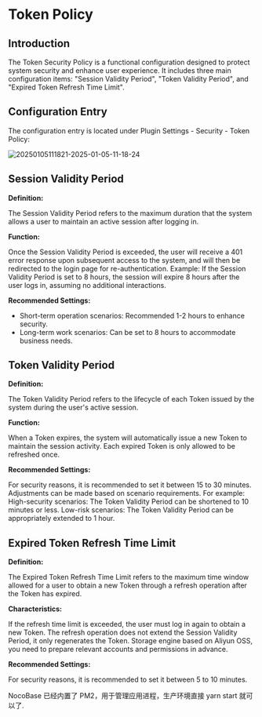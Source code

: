 # Token Policy

<PluginInfo name="auth"></PluginInfo>

## Introduction

The Token Security Policy is a functional configuration designed to protect system security and enhance user experience. It includes three main configuration items: "Session Validity Period", "Token Validity Period", and "Expired Token Refresh Time Limit".

## Configuration Entry

The configuration entry is located under Plugin Settings - Security - Token Policy:

![20250105111821-2025-01-05-11-18-24](https://static-docs.nocobase.com/20250105111821-2025-01-05-11-18-24.png)

## Session Validity Period

**Definition:**

The Session Validity Period refers to the maximum duration that the system allows a user to maintain an active session after logging in.

**Function:**

Once the Session Validity Period is exceeded, the user will receive a 401 error response upon subsequent access to the system, and will then be redirected to the login page for re-authentication.
Example:
If the Session Validity Period is set to 8 hours, the session will expire 8 hours after the user logs in, assuming no additional interactions.

**Recommended Settings:**

- Short-term operation scenarios: Recommended 1-2 hours to enhance security.
- Long-term work scenarios: Can be set to 8 hours to accommodate business needs.

## Token Validity Period

**Definition:**

The Token Validity Period refers to the lifecycle of each Token issued by the system during the user's active session.

**Function:**

When a Token expires, the system will automatically issue a new Token to maintain the session activity.
Each expired Token is only allowed to be refreshed once.

**Recommended Settings:**

For security reasons, it is recommended to set it between 15 to 30 minutes.
Adjustments can be made based on scenario requirements. For example:
High-security scenarios: The Token Validity Period can be shortened to 10 minutes or less.
Low-risk scenarios: The Token Validity Period can be appropriately extended to 1 hour.

## Expired Token Refresh Time Limit

**Definition:**

The Expired Token Refresh Time Limit refers to the maximum time window allowed for a user to obtain a new Token through a refresh operation after the Token has expired.

**Characteristics:**

If the refresh time limit is exceeded, the user must log in again to obtain a new Token.
The refresh operation does not extend the Session Validity Period, it only regenerates the Token.
Storage engine based on Aliyun OSS, you need to prepare relevant accounts and permissions in advance.

**Recommended Settings:**

For security reasons, it is recommended to set it between 5 to 10 minutes.

NocoBase 已经内置了 PM2，用于管理应用进程，生产环境直接 yarn start 就可以了.
